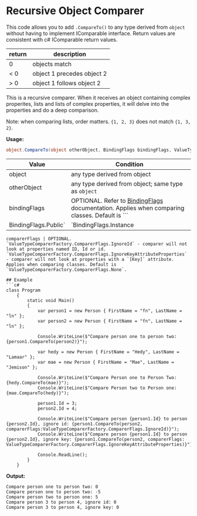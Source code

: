 # Recursive Object Comparer

This code allows you to add `.CompareTo()` to any type derived from `object` without having to implement IComparable interface. Return values are consistent with c# IComparable return values.

return|description
---|---
0 | objects match
&lt; 0 | object 1 precedes object 2
&gt; 0 | object 1 follows object 2

This is a recursive comparer. When it receives an object containing complex properites, lists and lists of complex properties, it will delve into the properties and do a deep comparison.

Note: when comparing lists, order matters. `{1, 2, 3}` does not match `{1, 3, 2}`.

**Usage:**
```c#
object.CompareTo(object otherObject, BindingFlags bindingFlags, ValueTypeComparerFactory.ComparerFlags comparerFlags)
```

Value | Condition
--- | ---
object | any type derived from object
otherObject | any type derived from object; same type as `object`
bindingFlags | OPTIONAL. Refer to [BindingFlags](https://msdn.microsoft.com/en-us/library/system.reflection.bindingflags(v=vs.110).aspx) documentation. Applies when comparing classes. Default is ```
BindingFlags.Public` | `BindingFlags.Instance
```
comparerFlags | OPTIONAL. `ValueTypeComparerFactory.ComparerFlags.IgnoreId` - comparer will not look at properties named ID, Id or id. `ValueTypeComparerFactory.ComparerFlags.IgnoreKeyAttributeProperties` - comparer will not look at properties with a `[Key]` attribute.  Applies when comparing classes. Default is `ValueTypeComparerFactory.ComparerFlags.None`.

## Example
```c#
class Program
    {
        static void Main()
        {
            var person1 = new Person { FirstName = "fn", LastName = "ln" };
            var person2 = new Person { FirstName = "fn", LastName = "ln" };

            Console.WriteLine($"Compare person one to person two: {person1.CompareTo(person2)}");

            var hedy = new Person { FirstName = "Hedy", LastName = "Lamaar" };
            var mae = new Person { FirstName = "Mae", LastName = "Jemison" };

            Console.WriteLine($"Compare Person one to Person Two: {hedy.CompareTo(mae)}");
            Console.WriteLine($"Compare Person two to Person one: {mae.CompareTo(hedy)}");

            person1.Id = 3;
            person2.Id = 4;

            Console.WriteLine($"Compare person {person1.Id} to person {person2.Id}, ignore id: {person1.CompareTo(person2, comparerFlags:ValueTypeComparerFactory.ComparerFlags.IgnoreId)}");
            Console.WriteLine($"Compare person {person1.Id} to person {person2.Id}, ignore key: {person1.CompareTo(person2, comparerFlags: ValueTypeComparerFactory.ComparerFlags.IgnoreKeyAttributeProperties)}");

            Console.ReadLine();
        }
    }
```

**Output:**
```
Compare person one to person two: 0
Compare person one to person two: -5
Compare person two to person one: 5
Compare person 3 to person 4, ignore id: 0
Compare person 3 to person 4, ignore key: 0
```
